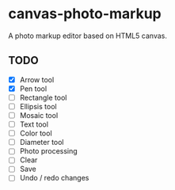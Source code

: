 # canvas-photo-markup
 
A photo markup editor based on HTML5 canvas.


## TODO

+ [x] Arrow tool
+ [x] Pen tool
+ [ ] Rectangle tool
+ [ ] Ellipsis tool
+ [ ] Mosaic tool
+ [ ] Text tool
+ [ ] Color tool
+ [ ] Diameter tool
+ [ ] Photo processing
+ [ ] Clear
+ [ ] Save
+ [ ] Undo / redo changes 
